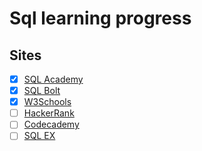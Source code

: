 # Sql learning progress

## Sites
- [x] [SQL Academy](https://sql-academy.org/ru)
- [x] [SQL Bolt](https://sqlbolt.com/)
- [x] [W3Schools](https://www.w3schools.com/sql/default.asp)
- [ ] [HackerRank](https://www.hackerrank.com/domains/sql)
- [ ] [Codecademy](https://www.codecademy.com/catalog/language/sql)
- [ ] [SQL EX](https://sql-ex.ru/)
